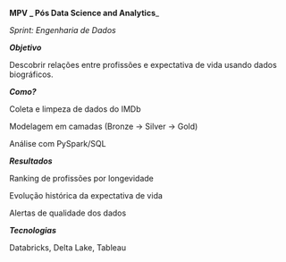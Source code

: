 **MPV _ Pós Data Science and Analytics**_

_Sprint: Engenharia de Dados_



_**Objetivo**_

Descobrir relações entre profissões e expectativa de vida usando dados biográficos.


_**Como?**_

Coleta e limpeza de dados do IMDb

Modelagem em camadas (Bronze → Silver → Gold)

Análise com PySpark/SQL


_**Resultados**_

Ranking de profissões por longevidade

Evolução histórica da expectativa de vida

Alertas de qualidade dos dados


_**Tecnologias**_

Databricks, Delta Lake, Tableau
